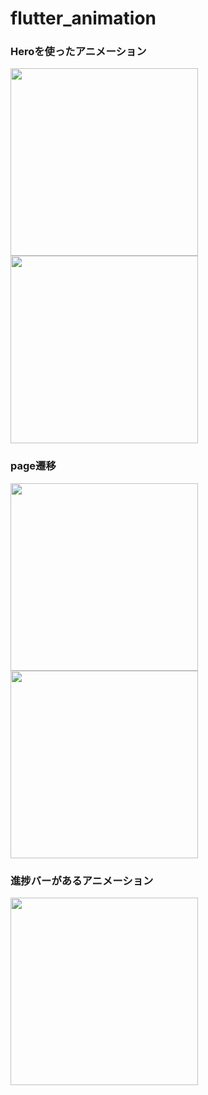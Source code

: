 # flutter_animation

### Heroを使ったアニメーション
<img src="https://user-images.githubusercontent.com/73731762/216082604-e9b1fec0-ce9e-48ea-90d4-c3f02ae59d99.png" width="300" />
<img src="https://user-images.githubusercontent.com/73731762/216082629-e9420748-0715-44a0-85df-51ca46e98f1c.png" width="300" />


### page遷移
<img src="https://user-images.githubusercontent.com/73731762/216369909-fe8fed6e-2749-472b-bc79-b7009eb4a271.png" width="300" />
<img src="https://user-images.githubusercontent.com/73731762/216369945-1b5d519a-79e4-4417-86be-231220426df4.png" width="300" />

### 進捗バーがあるアニメーション
<img src="https://user-images.githubusercontent.com/73731762/216804898-21e733ff-c5c7-450f-ba2f-be33453af3eb.png" width="300" />
